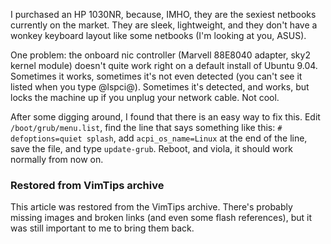 <!-- :metadata:

title: HP Mini 1030NR Gigabit Ethernet Adapter and Linux
tags: Linux, Gadgets
published: 2009-08-04T21:42:18-0700
summary:

I purchased an HP 1030NR, because, IMHO, they are the sexiest netbooks
currently on the market.  They are sleek, lightweight, and they don't have a
wonkey keyboard layout like some netbooks (I'm looking at you, ASUS).

-->

I purchased an HP 1030NR, because, IMHO, they are the sexiest netbooks
currently on the market.  They are sleek, lightweight, and they don't have a
wonkey keyboard layout like some netbooks (I'm looking at you, ASUS).

One problem: the onboard nic controller (Marvell 88E8040 adapter, sky2 kernel
module) doesn't quite work right on a default install of Ubuntu 9.04.
Sometimes it works, sometimes it's not even detected (you can't see it listed
when you type @lspci@).  Sometimes it's detected, and works, but locks the
machine up if you unplug your network cable.  Not cool.

After some digging around, I found that there is an easy way to fix this.  Edit
`/boot/grub/menu.list`, find the line that says something like this: `#
defoptions=quiet splash`, add `acpi_os_name=Linux` at the end of the line, save
the file, and type `update-grub`.  Reboot, and viola, it should work normally
from now on.

<div class="restored-from-archive">
  <h3>Restored from VimTips archive</h3>
  <p>
  This article was restored from the VimTips archive. There's probably
  missing images and broken links (and even some flash references), but it
  was still important to me to bring them back.
  </p>
</div>
